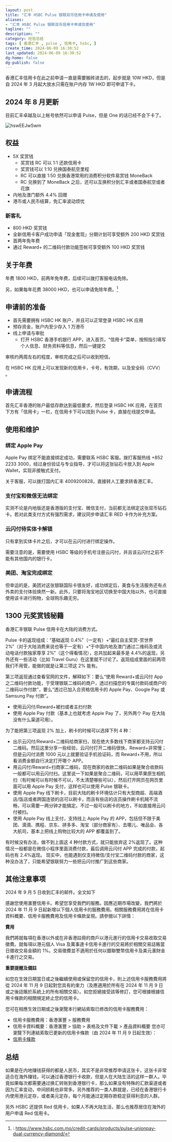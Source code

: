 ```yaml
---
layout: post
title: "汇丰 HSBC Pulse 银联双币信用卡申请及使用"
aliases:
- "汇丰 HSBC Pulse 银联双币信用卡申请及使用"
tagline: ""
description: ""
category: 经验总结
tags: [ 香港汇丰 , pulse , 信用卡, hsbc, ]
create_time: 2024-06-09 16:30:52
last_updated: 2024-06-09 16:30:52
dg-home: false
dg-publish: false
---
```


香港汇丰信用卡在此之前申请一直是需要搬砖进去的，起步就是 10W HKD，但是自 2024 年 3 月起大放水只需在账户内存 1W HKD 即可申请下卡。

## 2024 年 8 月更新
目前汇丰卓越及以上帐号依然可以申请 Pulse，但是 One 的话已经不会下卡了。

![hswEEJwSwm](https://pic.einverne.info/images/hswEEJwSwm.png)

## 权益

- 5X 奖赏钱
  - 奖赏钱 RC 可以 1:1 还款信用卡
  - 奖赏钱可以 1:10 兑换国泰航空里程
  - RC 可以直接 1:50 兑换香港常用的消费积分软件易赏钱 MoneBack
  - RC 兑换到了 MoneBack 之后，还可以互换积分到汇丰或者国泰航空或者花旗
- 内地及澳门额外 4.4% 回赠
- 港币或人民币结算，免汇率波动烦忧

### 新客礼

- 800 HKD 奖赏钱
- 全新信用卡客户成功申请「现金套现」分期计划可享受额外 200 HKD 奖赏钱
- 首两年免年费
- 通过 Reward+ 的二维码付款功能签帐可享受额外 100 HKD 奖赏钱

## 关于年费

年费 1800 HKD，前两年免年费，后续可以拨打客服电话免除。

另，如果每年花费 38000 HKD，也可以申请免除年费。[^2]

[^2]: : <https://www.hsbc.com.mo/credit-cards/products/pulse-unionpay-dual-currency-diamond/>

## 申请前的准备

- 首先需要拥有 HSBC HK 账户，并且可以正常登录 HSBC HK 应用
- 预存资金，账户内至少存入 1 万港币
- 线上申请与审批
  - 打开 HSBC 香港手机银行 APP，进入首页，“信用卡”菜单，按照指引填写个人信息、财务资料等信息，然后一键提交

审核约两周左右的程度，审核完成之后可以收到短信。

在 HSBC HK 应用上可以发现新的信用卡，卡号，有效期，以及安全码（CVV） 。

## 申请流程

首先汇丰香港的账户最低存款达到最低要求，然后登录 HSBC HK 应用，在首页下方有「信用卡」一栏，在信用卡下可以找到 Pulse 卡，直接在线提交申请。

## 使用和维护

### 绑定 Apple Pay

Apple Pay 绑定不能直接绑定成功，需要联系 HSBC 客服。拨打客服热线 +852 2233 3000，经过身份验证与专业指导，才可以将这张钻石卡放入到 Apple Wallet，实现非接触式支付。

关于客服，可以拨打国内汇丰 4009200828，直接转人工要求转香港汇丰。

### 支付宝和微信无法绑定

实测不论是内地版还是香港版的支付宝、微信支付，当前都无法绑定这张双币钻石卡。若对此类支付方式有强烈需求，建议同步申请汇丰 RED 卡作为补充方案。

### 云闪付待实体卡解锁

只有拿到实体卡片之后，才可以在云闪付进行绑定操作。

需要注意的是，需要使用 HSBC 等级的手机号注册云闪付，并且该云闪付之前不能有其他国内的银行卡。

### 美团、淘宝完成绑定

但幸运的是，美团对这张银联国际卡很友好，成功绑定后，美食与生活服务还有点外卖的支付体验焕然一新。此外，只要将淘宝地区切换至中国大陆以外，也可直接使用该卡进行购物，全球购乐趣无穷。

## 1300 元奖赏钱秘籍

香港汇丰银联 Pulse 信用卡在大陆的消费方式。

Pulse 卡的返现组成：“基础返现 0.4%”（一定有）+“最红自主奖赏-赏世界 2%”（对于大陆消费来说也等于一定有）+“于中国内地及澳门通过二维码及或流动电话付款独家尊享 2%”（这个得看情况），总共加起来最多是 4.4%的返现，另外还有一些活动（比如 Travel Guru）在这里就不讨论了。返现组成里面的前两项我们不用管，能做的就是让第三项这 2% 能有。

第三项返现通过查看官网的文件，解释如下：要么“使用 Reward+或云闪付 App 之二维码付款功能，于受理银联二维码的商户，透过扫描您的专属付款码或商户的二维码以作付款”，要么“透过已加入合资格信用卡的 Apple Pay、Google Pay 或 Samsung Pay 付款”。

- 使用云闪付/Reward+被扫或者主扫付款
- 使用 Apple Pay 付款（基本上也就考虑 Apple Pay 了，另外两个 Pay 在大陆没有什么渠道可用）。

为了能把第三项返现 2% 加上，刷卡的时候可以选择下列 4 种：

- 出示云闪付/Reward+二维码给商家扫，现在绝大多数线下商家都支持云闪付二维码。然后这里分享一些经验，云闪付打开二维码很快，Reward+非常慢；但是云闪付消费 1000 元以上就要验证手机验证码，而 Reward+不用，所以看消费金额自行决定打开哪个 APP。
- 用云闪付/Reward+扫商家二维码，现在商家的收款二维码如果是聚合收款码一般都可以用云闪付扫。这里说一下如果是聚合二维码，可以用苹果原生相机扫（有时候可以有时候不可以，不太清楚哪些可以），然后打开网页在网页里面可以用 Apple Pay 支付，这样也可以使用 Pulse 银联卡。
- 使用 Apple Pay 线下刷卡，目前大陆的刷卡环境估计只有大型商超、高端酒店/饭店或者跨国连锁的店可以刷卡，而且有些店的店员操作刷卡机贼不流畅，可以需要一两分钟才能搞定。不过一般可以刷卡的地方，不如直接用云闪付被扫。
- 使用 Apple Pay 线上支付，支持线上 Apple Pay 的 APP，包括但不限于美团、滴滴、携程、京东、拼多多、淘宝（部分商家有）、去哪儿、唯品会、各大航司，基本上把线上购物比较大的 APP 都覆盖到了。

有时候没有办法，做不到上面这 4 种付款方式，就只能放弃这 2%返现了。这种情况一般都是在微信小程序里面消费付款，最后调用云闪付 APP 完成的付款，起码也有 2.4%返现。 现实中，也能遇到仅支持微信/支付宝二维码付款的商家，这种没办法了，只能希望银联努力一些把云闪付推广到这些商家。

## 其他注意事项

2024 年 9 月 5 日收到汇丰的邮件。全文如下

感謝您使用滙豐信用卡。希望您享受我們的服務。因應近期市場改變，我們將於 2024 年 11 月 9 日起新增以下個人信用卡的服務費用。相關服務費用將在信用卡資料概要、信用卡服務費用及信用卡條款呈現。請參閱以下詳情：

**費用**

我們將就每項在香港以外或在非香港註冊的商戶以港元進行的信用卡交易收取交易徵費。就每項以港元個人 Visa 及萬事達卡信用卡進行的交易將於相關交易誌賬當日徵收交易金額的 1%。交易徵費並不適用於任何以銀聯雙幣信用卡及美元滙財金卡進行之交易。

**重要提醒及備註**

如您在生效日期當日或之後繼續使用或保留您的信用卡，則上述信用卡服務費用將從 2024 年 11 月 9 日起對您具有約束力（及應適用於所有在 2024 年 11 月 9 日或之後誌賬於系統上的所有相關交易）。如您拒絕接受該等修訂，您可根據根據信用卡條款的相關規定終止您的信用卡。

您可在相應生效日期或之後瀏覽本行網站索取已修改的信用卡服務費用：

- 信用卡服務費用：香港滙豐 > 服務費用
- 信用卡資料概要：香港滙豐 > 協助 > 表格及文件下載 > 產品資料概要
  您亦可瀏覽下列連結索取已更新的信用卡條款（由 2024 年 11 月 9 日起生效）：
- [信用卡條款](https://www.hsbc.com.hk/content/dam/hsbc/hk/vam/pdf/Credit_Card_terms_and_conditions_Nov24_tc.pdf "https://www.hsbc.com.hk/content/dam/hsbc/hk/vam/pd...")

## 总结

如果是在内地赚钱获得的都是人民币，其实不是非常推荐申请这张卡，这张卡非常适合在海外赚钱，可以通过香港银行卡收款，但是人在大陆生活的这样一群人。毕竟如果每次都需要通过换汇转账到香港银行卡，那么如果没有特殊的汇款渠道或者因为汇率变动，中间损耗也非常多。另外推荐的一类人群就是，已经在香港银行卡内使用港元定存，或者美元定存，每个月能通过定期存款稳定获得利息的人群。

另外 HSBC 还提供 Red 信用卡，如果人不再大陆生活，那么也推荐居住在海外的用户申请 Red 信用卡。
